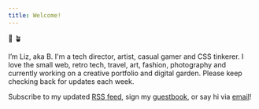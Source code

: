 ```yaml
---
title: Welcome!
---
```

🌱 🪴

I’m Liz, aka B. I'm a tech director, artist, casual gamer and CSS tinkerer. I love the small web, retro tech, travel, art, fashion, photography and currently working on a creative portfolio and digital garden. Please keep checking back for updates each week.

Subscribe to my updated [RSS feed](/index.xml), sign my [guestbook](/guestbook/), or say hi via [email](/about#contact/)!
